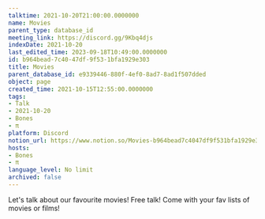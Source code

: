 ```yaml
---
talktime: 2021-10-20T21:00:00.0000000
name: Movies
parent_type: database_id
meeting_link: https://discord.gg/9Kbq4djs
indexDate: 2021-10-20
last_edited_time: 2023-09-18T10:49:00.0000000
id: b964bead-7c40-47df-9f53-1bfa1929e303
title: Movies
parent_database_id: e9339446-880f-4ef0-8ad7-8ad1f507dded
object: page
created_time: 2021-10-15T12:55:00.0000000
tags:
- Talk
- 2021-10-20
- Bones
- π
platform: Discord
notion_url: https://www.notion.so/Movies-b964bead7c4047df9f531bfa1929e303
hosts:
- Bones
- π
language_level: No limit
archived: false
---
```


Let's talk about our favourite movies!
Free talk! Come with your fav lists of movies or films!


